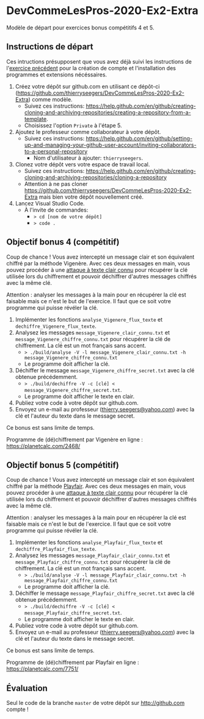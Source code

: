 # DevCommeLesPros-2020-Ex2-Extra

Modèle de départ pour exercices bonus compétitifs 4 et 5.

## Instructions de départ

Ces intructions présupposent que vous avez déjà suivi les instructions de l'[exercice précédent](https://github.com/thierryseegers/DevCommeLesPros-2020-Ex1#instructions-de-d%C3%A9part) pour la création de compte et l'installation des programmes et extensions nécéssaires.

1. Créez votre dépôt sur github.com en utilisant ce dépôt-ci (https://github.com/thierryseegers/DevCommeLesPros-2020-Ex2-Extra) comme modèle.
    - Suivez ces instructions: https://help.github.com/en/github/creating-cloning-and-archiving-repositories/creating-a-repository-from-a-template.
    - Choisissez l'option `Private` à l'étape 5.
1. Ajoutez le professeur comme collaborateur à votre dépôt.
    - Suivez ces instructions: https://help.github.com/en/github/setting-up-and-managing-your-github-user-account/inviting-collaborators-to-a-personal-repository
        - Nom d'utilisateur à ajouter: `thierryseegers`.
1. Clonez votre dépôt vers votre espace de travail local.
    - Suivez ces instructions: https://help.github.com/en/github/creating-cloning-and-archiving-repositories/cloning-a-repository
    - Attention à ne pas cloner https://github.com/thierryseegers/DevCommeLesPros-2020-Ex2-Extra mais bien votre dépôt nouvellement créé.
1. Lancez Visual Studio Code.
    - À l'invite de commandes:
        - `> cd [nom de votre dépôt]`
        - `> code .`

## Objectif bonus 4 (compétitif)

Coup de chance ! Vous avez intercepté un message clair et son équivalent chiffré par la méthode Vigenère.
Avec ces deux messages en main, vous pouvez procéder à une [attaque à texte clair connu](https://fr.wikipedia.org/wiki/Attaque_%C3%A0_texte_clair_connu) 
pour récupérer la clé utilisée lors du chiffrement et pouvoir déchiffrer d'autres messages chiffrés avec la même clé.

Attention : analyser les messages à la main pour en récupérer la clé est faisable mais ce n'est le but de l'exercice.
Il faut que ce soit votre programme qui puisse révéler la clé.

1. Implémenter les fonctions `analyse_Vigenere_flux_texte` et `dechiffre_Vigenere_flux_texte`.
1. Analysez les messages `message_Vigenere_clair_connu.txt` et `message_Vigenere_chiffre_connu.txt` pour récupérer la clé de chiffrement. La clé est un mot français sans accent.
    - `> ./build/analyse -V -l message_Vigenere_clair_connu.txt -h message_Vigenere_chiffre_connu.txt`
    - Le programme doit afficher la clé.
1. Déchiffer le message `message_Vigenere_chiffre_secret.txt` avec la clé obtenue précédemment.
    - `> ./build/dechiffre -V -c [clé] < message_Vigenere_chiffre_secret.txt`.
    - Le programme doit afficher le texte en clair.
1. Publiez votre code à votre dépôt sur github.com.
1. Envoyez un e-mail au professeur (thierry.seegers@yahoo.com) avec la clé et l'auteur du texte dans le message secret.

Ce bonus est sans limite de temps.

Programme de (dé)chiffrement par Vigenère en ligne : https://planetcalc.com/2468/

## Objectif bonus 5 (compétitif)

Coup de chance ! Vous avez intercepté un message clair et son équivalent chiffré par la méthode [Playfair](https://fr.wikipedia.org/wiki/Chiffre_de_Playfair).
Avec ces deux messages en main, vous pouvez procéder à une [attaque à texte clair connu](https://fr.wikipedia.org/wiki/Attaque_%C3%A0_texte_clair_connu) 
pour récupérer la clé utilisée lors du chiffrement et pouvoir déchiffrer d'autres messages chiffrés avec la même clé.

Attention : analyser les messages à la main pour en récupérer la clé est faisable mais ce n'est le but de l'exercice.
Il faut que ce soit votre programme qui puisse révéler la clé.

1. Implémenter les fonctions `analyse_Playfair_flux_texte` et `dechiffre_Playfair_flux_texte`.
1. Analysez les messages `message_Playfair_clair_connu.txt` et `message_Playfair_chiffre_connu.txt` pour récupérer la clé de chiffrement. La clé est un mot français sans accent.
    - `> ./build/analyse -V -l message_Playfair_clair_connu.txt -h message_Playfair_chiffre_connu.txt`
    - Le programme doit afficher la clé.
1. Déchiffer le message `message_Playfair_chiffre_secret.txt` avec la clé obtenue précédemment.
    - `> ./build/dechiffre -V -c [clé] < message_Playfair_chiffre_secret.txt`.
    - Le programme doit afficher le texte en clair.
1. Publiez votre code à votre dépôt sur github.com.
1. Envoyez un e-mail au professeur (thierry.seegers@yahoo.com) avec la clé et l'auteur du texte dans le message secret.

Ce bonus est sans limite de temps.

Programme de (dé)chiffrement par Playfair en ligne : https://planetcalc.com/7751/

## Évaluation

Seul le code de la branche `master` de votre dépôt sur http://github.com compte !
